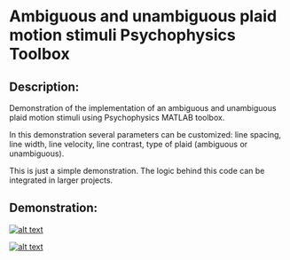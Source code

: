 # Ambiguous and unambiguous plaid motion stimuli Psychophysics Toolbox

## Description:

Demonstration of the implementation of an ambiguous and unambiguous plaid motion stimuli using Psychophysics MATLAB toolbox.

In this demonstration several parameters can be customized: line spacing, line width, line velocity, line contrast, type of plaid (ambiguous or unambiguous).

This is just a simple demonstration. The logic behind this code can be integrated in larger projects.



## Demonstration: 


[![alt text](https://img.youtube.com/vi/6RZPi2xABo4/0.jpg)](https://www.youtube.com/watch?v=6RZPi2xABo4)


[![alt text](https://img.youtube.com/vi/00vUuvh5XUA/0.jpg)](https://youtu.be/00vUuvh5XUA)
